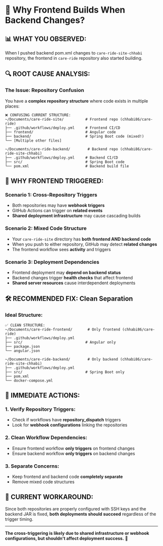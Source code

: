 # 🤔 Why Frontend Builds When Backend Changes?

## 📊 **WHAT YOU OBSERVED:**
When I pushed backend pom.xml changes to `care-ride-site-chhabi` repository, the frontend in `care-ride` repository also started building.

## 🔍 **ROOT CAUSE ANALYSIS:**

### **The Issue: Repository Confusion**
You have a **complex repository structure** where code exists in multiple places:

```
❌ CONFUSING CURRENT STRUCTURE:
~/Documents/care-ride-site/          # Frontend repo (chhabi86/care-ride)
├── .github/workflows/deploy.yml     # Frontend CI/CD
├── frontend/                        # Angular code
├── backend/                         # Spring Boot code (mixed!)
└── [Multiple other files]

~/Documents/care-ride-backend/        # Backend repo (chhabi86/care-ride-site-chhabi)
├── .github/workflows/deploy.yml     # Backend CI/CD  
├── src/                             # Spring Boot code
└── pom.xml                          # Backend build file
```

## 🎯 **WHY FRONTEND TRIGGERED:**

### **Scenario 1: Cross-Repository Triggers**
- Both repositories may have **webhook triggers**
- GitHub Actions can trigger on **related events**
- **Shared deployment infrastructure** may cause cascading builds

### **Scenario 2: Mixed Code Structure**
- Your `care-ride-site` directory has **both frontend AND backend code**
- When you push to either repository, GitHub may detect **related changes**
- The frontend workflow sees **activity** and triggers

### **Scenario 3: Deployment Dependencies**  
- Frontend deployment may **depend on backend status**
- Backend changes trigger **health checks** that affect frontend
- **Shared server resources** cause interdependent deployments

## 🛠️ **RECOMMENDED FIX: Clean Separation**

### **Ideal Structure:**
```
✅ CLEAN STRUCTURE:
~/Documents/care-ride-frontend/       # Only frontend (chhabi86/care-ride)
├── .github/workflows/deploy.yml     
├── src/                             # Angular only
├── package.json
└── angular.json

~/Documents/care-ride-backend/        # Only backend (chhabi86/care-ride-site-chhabi)
├── .github/workflows/deploy.yml
├── src/                             # Spring Boot only
├── pom.xml
└── docker-compose.yml
```

## 🔧 **IMMEDIATE ACTIONS:**

### **1. Verify Repository Triggers:**
- Check if workflows have **repository_dispatch** triggers
- Look for **webhook configurations** linking the repositories

### **2. Clean Workflow Dependencies:**
- Ensure frontend workflow **only triggers** on frontend changes
- Ensure backend workflow **only triggers** on backend changes

### **3. Separate Concerns:**
- Keep frontend and backend code **completely separate**
- Remove mixed code structures

## 🎯 **CURRENT WORKAROUND:**
Since both repositories are properly configured with SSH keys and the backend JAR is fixed, **both deployments should succeed** regardless of the trigger timing.

---
**The cross-triggering is likely due to shared infrastructure or webhook configurations, but shouldn't affect deployment success.** 🔄
